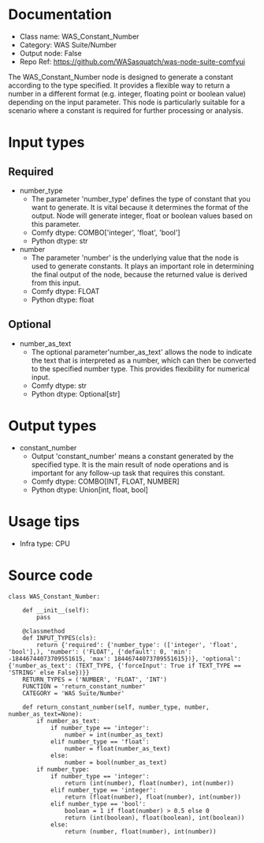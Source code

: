 # Documentation
- Class name: WAS_Constant_Number
- Category: WAS Suite/Number
- Output node: False
- Repo Ref: https://github.com/WASasquatch/was-node-suite-comfyui

The WAS_Constant_Number node is designed to generate a constant according to the type specified. It provides a flexible way to return a number in a different format (e.g. integer, floating point or boolean value) depending on the input parameter. This node is particularly suitable for a scenario where a constant is required for further processing or analysis.

# Input types
## Required
- number_type
    - The parameter 'number_type' defines the type of constant that you want to generate. It is vital because it determines the format of the output. Node will generate integer, float or boolean values based on this parameter.
    - Comfy dtype: COMBO['integer', 'float', 'bool']
    - Python dtype: str
- number
    - The parameter 'number' is the underlying value that the node is used to generate constants. It plays an important role in determining the final output of the node, because the returned value is derived from this input.
    - Comfy dtype: FLOAT
    - Python dtype: float
## Optional
- number_as_text
    - The optional parameter'number_as_text' allows the node to indicate the text that is interpreted as a number, which can then be converted to the specified number type. This provides flexibility for numerical input.
    - Comfy dtype: str
    - Python dtype: Optional[str]

# Output types
- constant_number
    - Output 'constant_number' means a constant generated by the specified type. It is the main result of node operations and is important for any follow-up task that requires this constant.
    - Comfy dtype: COMBO[INT, FLOAT, NUMBER]
    - Python dtype: Union[int, float, bool]

# Usage tips
- Infra type: CPU

# Source code
```
class WAS_Constant_Number:

    def __init__(self):
        pass

    @classmethod
    def INPUT_TYPES(cls):
        return {'required': {'number_type': (['integer', 'float', 'bool'],), 'number': ('FLOAT', {'default': 0, 'min': -18446744073709551615, 'max': 18446744073709551615})}, 'optional': {'number_as_text': (TEXT_TYPE, {'forceInput': True if TEXT_TYPE == 'STRING' else False})}}
    RETURN_TYPES = ('NUMBER', 'FLOAT', 'INT')
    FUNCTION = 'return_constant_number'
    CATEGORY = 'WAS Suite/Number'

    def return_constant_number(self, number_type, number, number_as_text=None):
        if number_as_text:
            if number_type == 'integer':
                number = int(number_as_text)
            elif number_type == 'float':
                number = float(number_as_text)
            else:
                number = bool(number_as_text)
        if number_type:
            if number_type == 'integer':
                return (int(number), float(number), int(number))
            elif number_type == 'integer':
                return (float(number), float(number), int(number))
            elif number_type == 'bool':
                boolean = 1 if float(number) > 0.5 else 0
                return (int(boolean), float(boolean), int(boolean))
            else:
                return (number, float(number), int(number))
```